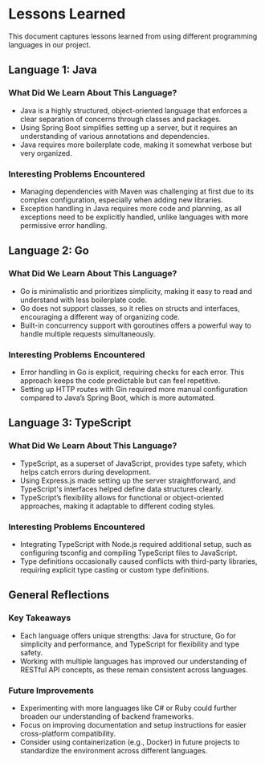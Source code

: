 
# Lessons Learned

This document captures lessons learned from using different programming languages in our project.

## Language 1: Java

### What Did We Learn About This Language?
- Java is a highly structured, object-oriented language that enforces a clear separation of concerns through classes and packages.
- Using Spring Boot simplifies setting up a server, but it requires an understanding of various annotations and dependencies.
- Java requires more boilerplate code, making it somewhat verbose but very organized.

### Interesting Problems Encountered
- Managing dependencies with Maven was challenging at first due to its complex configuration, especially when adding new libraries.
- Exception handling in Java requires more code and planning, as all exceptions need to be explicitly handled, unlike languages with more permissive error handling.

## Language 2: Go

### What Did We Learn About This Language?
- Go is minimalistic and prioritizes simplicity, making it easy to read and understand with less boilerplate code.
- Go does not support classes, so it relies on structs and interfaces, encouraging a different way of organizing code.
- Built-in concurrency support with goroutines offers a powerful way to handle multiple requests simultaneously.

### Interesting Problems Encountered
- Error handling in Go is explicit, requiring checks for each error. This approach keeps the code predictable but can feel repetitive.
- Setting up HTTP routes with Gin required more manual configuration compared to Java’s Spring Boot, which is more automated.

## Language 3: TypeScript

### What Did We Learn About This Language?
- TypeScript, as a superset of JavaScript, provides type safety, which helps catch errors during development.
- Using Express.js made setting up the server straightforward, and TypeScript's interfaces helped define data structures clearly.
- TypeScript’s flexibility allows for functional or object-oriented approaches, making it adaptable to different coding styles.

### Interesting Problems Encountered
- Integrating TypeScript with Node.js required additional setup, such as configuring tsconfig and compiling TypeScript files to JavaScript.
- Type definitions occasionally caused conflicts with third-party libraries, requiring explicit type casting or custom type definitions.

## General Reflections

### Key Takeaways
- Each language offers unique strengths: Java for structure, Go for simplicity and performance, and TypeScript for flexibility and type safety.
- Working with multiple languages has improved our understanding of RESTful API concepts, as these remain consistent across languages.

### Future Improvements
- Experimenting with more languages like C# or Ruby could further broaden our understanding of backend frameworks.
- Focus on improving documentation and setup instructions for easier cross-platform compatibility.
- Consider using containerization (e.g., Docker) in future projects to standardize the environment across different languages.
